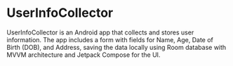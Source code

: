 # UserInfoCollector
UserInfoCollector is an Android app that collects and stores user information. The app includes a form with fields for Name, Age, Date of Birth (DOB), and Address, saving the data locally using Room database with MVVM architecture and Jetpack Compose for the UI.
